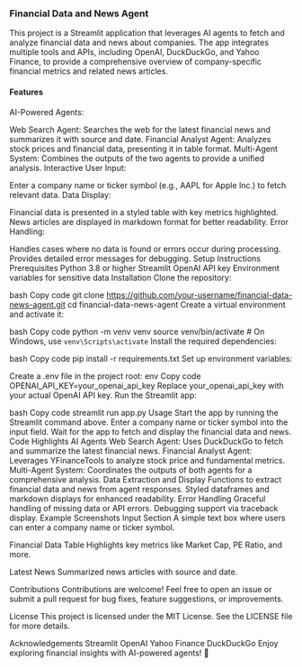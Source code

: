 
### Financial Data and News Agent
This project is a Streamlit application that leverages AI agents to fetch and analyze financial data and news about companies. The app integrates multiple tools and APIs, including OpenAI, DuckDuckGo, and Yahoo Finance, to provide a comprehensive overview of company-specific financial metrics and related news articles.

#### Features
AI-Powered Agents:

Web Search Agent: Searches the web for the latest financial news and summarizes it with source and date.
Financial Analyst Agent: Analyzes stock prices and financial data, presenting it in table format.
Multi-Agent System: Combines the outputs of the two agents to provide a unified analysis.
Interactive User Input:

Enter a company name or ticker symbol (e.g., AAPL for Apple Inc.) to fetch relevant data.
Data Display:

Financial data is presented in a styled table with key metrics highlighted.
News articles are displayed in markdown format for better readability.
Error Handling:

Handles cases where no data is found or errors occur during processing.
Provides detailed error messages for debugging.
Setup Instructions
Prerequisites
Python 3.8 or higher
Streamlit
OpenAI API key
Environment variables for sensitive data
Installation
Clone the repository:

bash
Copy code
git clone https://github.com/your-username/financial-data-news-agent.git
cd financial-data-news-agent
Create a virtual environment and activate it:

bash
Copy code
python -m venv venv
source venv/bin/activate  # On Windows, use `venv\Scripts\activate`
Install the required dependencies:

bash
Copy code
pip install -r requirements.txt
Set up environment variables:

Create a .env file in the project root:
env
Copy code
OPENAI_API_KEY=your_openai_api_key
Replace your_openai_api_key with your actual OpenAI API key.
Run the Streamlit app:

bash
Copy code
streamlit run app.py
Usage
Start the app by running the Streamlit command above.
Enter a company name or ticker symbol into the input field.
Wait for the app to fetch and display the financial data and news.
Code Highlights
AI Agents
Web Search Agent: Uses DuckDuckGo to fetch and summarize the latest financial news.
Financial Analyst Agent: Leverages YFinanceTools to analyze stock price and fundamental metrics.
Multi-Agent System: Coordinates the outputs of both agents for a comprehensive analysis.
Data Extraction and Display
Functions to extract financial data and news from agent responses.
Styled dataframes and markdown displays for enhanced readability.
Error Handling
Graceful handling of missing data or API errors.
Debugging support via traceback display.
Example Screenshots
Input Section
A simple text box where users can enter a company name or ticker symbol.

Financial Data Table
Highlights key metrics like Market Cap, PE Ratio, and more.

Latest News
Summarized news articles with source and date.

Contributions
Contributions are welcome! Feel free to open an issue or submit a pull request for bug fixes, feature suggestions, or improvements.

License
This project is licensed under the MIT License. See the LICENSE file for more details.

Acknowledgements
Streamlit
OpenAI
Yahoo Finance
DuckDuckGo
Enjoy exploring financial insights with AI-powered agents! 🚀
